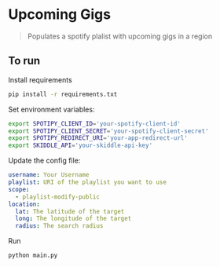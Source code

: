 # Upcoming Gigs

> Populates a spotify plalist with upcoming gigs in a region

## To run

Install requirements
```sh
pip install -r requirements.txt
```

Set environment variables:
```sh
export SPOTIPY_CLIENT_ID='your-spotify-client-id'
export SPOTIPY_CLIENT_SECRET='your-spotify-client-secret'
export SPOTIPY_REDIRECT_URI='your-app-redirect-url'
export SKIDDLE_API='your-skiddle-api-key'
```

Update the config file:
```yaml
username: Your Username
playlist: URI of the playlist you want to use
scope:
  - playlist-modify-public
location:
  lat: The latitude of the target
  long: The longitude of the target
  radius: The search radius
```

Run
```sh
python main.py
```